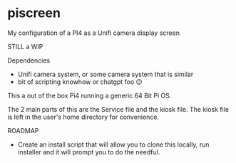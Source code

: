# piscreen
My configuration of a PI4 as a Unifi camera display screen

STILL a WIP

Dependencies 
- Unifi camera system, or some camera system that is similar 
- bit of scripting knowhow or chatgpt foo 😉

This a out of the box Pi4 running a generic 64 Bit Pi OS. 

The 2 main parts of this are the Service file and the kiosk file. The kiosk file is left in the user's home directory for convenience. 

ROADMAP

- Create an install script that will allow you to clone this locally, run installer and it will prompt you to do the needful. 
